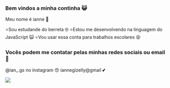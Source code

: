### Bem vindos a minha continha 😺

Meu nome é ianne 🐷

⭐Sou estudande do berreta 🤓
⭐Estou me desenvolvendo na linguagem do JavaScript 🙀
⭐Vou usar essa conta para trabalhos escolares 😝

### Vocês podem me contatar pelas minhas redes sociais ou email 🦋
@ian_.gs no instagram 😙
iannegizelly@gmail 💕

![](https://media.tenor.com/7xUAO88w9MUAAAAi/thumbs-down-thumbs-down-cat.gif)
